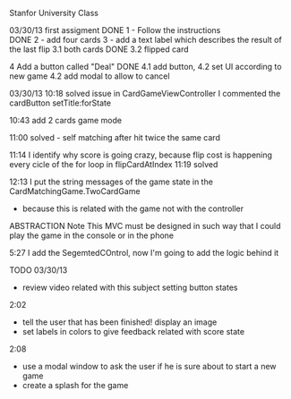 Stanfor University Class

03/30/13
first assigment
DONE 1 - Follow the instructions  
DONE 2 - add four cards
3 - add a text label which describes the result of the last flip 
3.1 both cards 
DONE 3.2 flipped card


4 Add a button called "Deal" 
DONE 4.1 add button, 
4.2 set UI according to new game
4.2 add modal to allow to cancel

03/30/13
10:18
solved issue in CardGameViewController 
I commented the cardButton setTitle:forState

10:43
add 2 cards game mode 

11:00 solved - self matching after hit twice the same card

11:14 I identify why score is going crazy, because flip cost is happening every cicle of the for loop in flipCardAtIndex
11:19 solved

12:13 I put the string messages of the game state in the CardMatchingGame.TwoCardGame
- because this is related with the game not with the controller 

ABSTRACTION Note
This MVC must be designed in such way that I could play the game in the console or in the phone 

5:27
I add the SegemtedCOntrol, now I'm going to add the logic behind it

TODO
03/30/13
- review video related with this subject setting button states

2:02
- tell the user that has been finished! display an image
- set labels in colors to give feedback related with score state


2:08 
- use a modal window to ask the user if he is sure about to start a new game
- create a splash for the game

